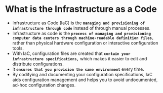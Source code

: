 # What is the Infrastructure as a Code

 * Infrastructure as Code (IaC) is the **`managing and provisioning of infrastructure through code`** instead of through manual processes.
 *  Infrastructure as code is the **`process of managing and provisioning computer data centers through machine-readable definition files,`** rather than physical hardware configuration or interactive configuration tools.
 * With IaC, configuration files are created that **`contain your infrastructure specifications,`** which makes it easier to edit and distribute configurations.
 * It **`ensures that you provision the same environment`** every time.
 * By codifying and documenting your configuration specifications, IaC aids configuration management and helps you to avoid undocumented, ad-hoc configuration changes.

